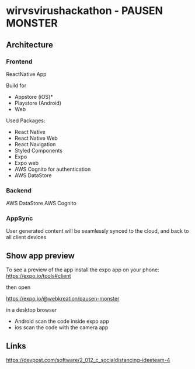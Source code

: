 # wirvsvirushackathon - PAUSEN MONSTER

## Architecture

### Frontend

ReactNative App

Build for

- Appstore (iOS)\*
- Playstore (Android)
- Web

Used Packages:

- React Native
- React Native Web
- React Navigation
- Styled Components
- Expo
- Expo web
- AWS Cognito for authentication
- AWS DataStore

### Backend

AWS DataStore
AWS Cognito

### AppSync

User generated content will be seamlessly synced to the cloud, and back to all client devices

## Show app preview

To see a preview of the app install the expo app on your phone:
https://expo.io/tools#client

then open

https://expo.io/@webkreation/pausen-monster

in a desktop browser

- Android scan the code inside expo app
- ios scan the code with the camera app

## Links

https://devpost.com/software/2_012_c_socialdistancing-ideeteam-4
